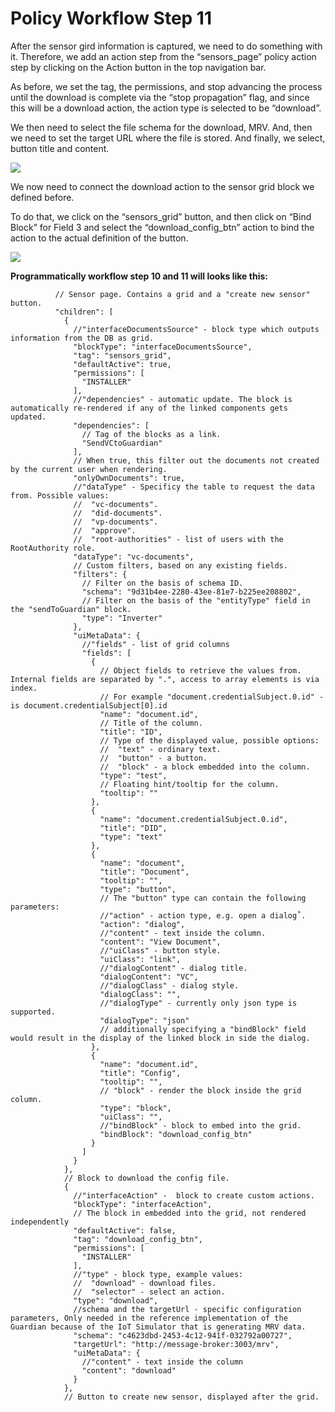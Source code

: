 # Policy Workflow Step 11



After the sensor gird information is captured, we need to do something with it. Therefore, we add an action step from the “sensors\_page” policy action step by clicking on the Action button in the top navigation bar.

As before, we set the tag, the permissions, and stop advancing the process until the download is complete via the “stop propagation” flag, and since this will be a download action, the action type is selected to be “download”.

We then need to select the file schema for the download, MRV. And, then we need to set the target URL where the file is stored. And finally, we select, button title and content.

![](https://i.imgur.com/65cl3bG.png)

We now need to connect the download action to the sensor grid block we defined before.

To do that, we click on the “sensors\_grid” button, and then click on “Bind Block” for Field 3 and select the “download\_config\_btn” action to bind the action to the actual definition of the button.

![](https://i.imgur.com/bbhG4gP.png)

**Programmatically workflow step 10 and 11 will looks like this:**

```
          // Sensor page. Contains a grid and a "create new sensor" button.
          "children": [
            {
              //"interfaceDocumentsSource" - block type which outputs information from the DB as grid.
              "blockType": "interfaceDocumentsSource",
              "tag": "sensors_grid",
              "defaultActive": true,
              "permissions": [
                "INSTALLER"
              ],
              //"dependencies" - automatic update. The block is automatically re-rendered if any of the linked components gets updated.
              "dependencies": [
                // Tag of the blocks as a link.
                "SendVCtoGuardian"
              ],
              // When true, this filter out the documents not created by the current user when rendering.
              "onlyOwnDocuments": true,
              //"dataType" - Specificy the table to request the data from. Possible values:
              //  "vc-documents".
              //  "did-documents".
              //  "vp-documents".
              //  "approve".
              //  "root-authorities" - list of users with the RootAuthority role.
              "dataType": "vc-documents",
              // Custom filters, based on any existing fields.
              "filters": {
                // Filter on the basis of schema ID.
                "schema": "9d31b4ee-2280-43ee-81e7-b225ee208802",
                // Filter on the basis of the "entityType" field in the "sendToGuardian" block.
                "type": "Inverter"
              },
              "uiMetaData": {
                //"fields" - list of grid columns
                "fields": [
                  {
                    // Object fields to retrieve the values from. Internal fields are separated by ".", access to array elements is via index.
                    // For example "document.credentialSubject.0.id" - is document.credentialSubject[0].id
                    "name": "document.id",
                    // Title of the column.
                    "title": "ID",
                    // Type of the displayed value, possible options:
                    //  "text" - ordinary text.
                    //  "button" - a button.
                    //  "block" - a block embedded into the column.
                    "type": "test",
                    // Floating hint/tooltip for the column.
                    "tooltip": ""
                  },
                  {
                    "name": "document.credentialSubject.0.id",
                    "title": "DID",
                    "type": "text"
                  },
                  {
                    "name": "document",
                    "title": "Document",
                    "tooltip": "",
                    "type": "button",
                    // The "button" type can contain the following parameters:
                    //"action" - action type, e.g. open a dialog˚.
                    "action": "dialog",
                    //"content" - text inside the column.
                    "content": "View Document",
                    //"uiClass" - button style.
                    "uiClass": "link",
                    //"dialogContent" - dialog title.
                    "dialogContent": "VC",
                    //"dialogClass" - dialog style.
                    "dialogClass": "",
                    //"dialogType" - currently only json type is supported.
                    "dialogType": "json"
                    // additionally specifying a "bindBlock" field would result in the display of the linked block in side the dialog.
                  },
                  {
                    "name": "document.id",
                    "title": "Config",
                    "tooltip": "",
                    // "block" - render the block inside the grid column.
                    "type": "block",
                    "uiClass": "",
                    //"bindBlock" - block to embed into the grid.
                    "bindBlock": "download_config_btn"
                  }
                ]
              }
            },
            // Block to download the config file.
            {
              //"interfaceAction" -  block to create custom actions.
              "blockType": "interfaceAction",
              // The block in embedded into the grid, not rendered independently
              "defaultActive": false,
              "tag": "download_config_btn",
              "permissions": [
                "INSTALLER"
              ],
              //"type" - block type, example values:
              //  "download" - download files.
              //  "selector" - select an action.
              "type": "download",
              //schema and the targetUrl - specific configuration parameters, Only needed in the reference implementation of the Guardian because of the IoT Simulator that is generating MRV data.
              "schema": "c4623dbd-2453-4c12-941f-032792a00727",
              "targetUrl": "http://message-broker:3003/mrv",
              "uiMetaData": {
                //"content" - text inside the column
                "content": "download"
              }
            },
            // Button to create new sensor, displayed after the grid.               
```
